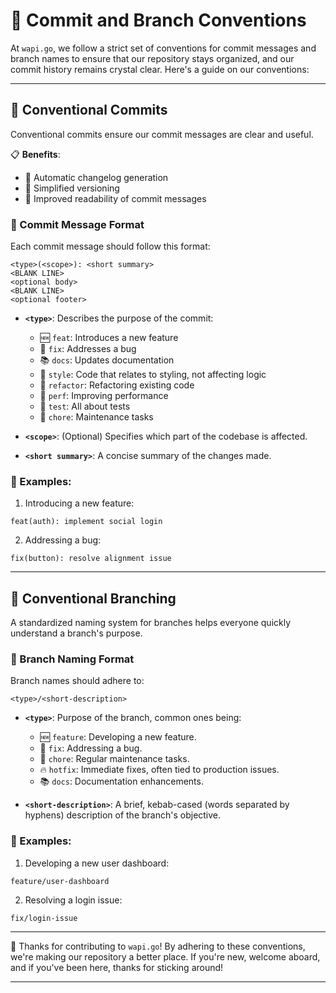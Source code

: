 # 📘 Commit and Branch Conventions

At `wapi.go`, we follow a strict set of conventions for commit messages and branch names to ensure that our repository stays organized, and our commit history remains crystal clear. Here's a guide on our conventions:

---

## 🚀 Conventional Commits

Conventional commits ensure our commit messages are clear and useful.

📋 **Benefits**:

- 📜 Automatic changelog generation
- 🔢 Simplified versioning
- 🧐 Improved readability of commit messages

### 📄 Commit Message Format

Each commit message should follow this format:

```
<type>(<scope>): <short summary>
<BLANK LINE>
<optional body>
<BLANK LINE>
<optional footer>
```

- **`<type>`**: Describes the purpose of the commit:
  - 🆕 `feat`: Introduces a new feature
  - 🐞 `fix`: Addresses a bug
  - 📚 `docs`: Updates documentation
  - 🎨 `style`: Code that relates to styling, not affecting logic
  - 🔧 `refactor`: Refactoring existing code
  - 🚀 `perf`: Improving performance
  - 🧪 `test`: All about tests
  - 🧽 `chore`: Maintenance tasks
- **`<scope>`**: (Optional) Specifies which part of the codebase is affected.

- **`<short summary>`**: A concise summary of the changes made.

### 📝 Examples:

1. Introducing a new feature:

```
feat(auth): implement social login
```

2. Addressing a bug:

```
fix(button): resolve alignment issue
```

---

## 🌲 Conventional Branching

A standardized naming system for branches helps everyone quickly understand a branch's purpose.

### 📄 Branch Naming Format

Branch names should adhere to:

```
<type>/<short-description>
```

- **`<type>`**: Purpose of the branch, common ones being:

  - 🆕 `feature`: Developing a new feature.
  - 🐞 `fix`: Addressing a bug.
  - 🧽 `chore`: Regular maintenance tasks.
  - 🔥 `hotfix`: Immediate fixes, often tied to production issues.
  - 📚 `docs`: Documentation enhancements.

- **`<short-description>`**: A brief, kebab-cased (words separated by hyphens) description of the branch's objective.

### 📝 Examples:

1. Developing a new user dashboard:

```
feature/user-dashboard
```

2. Resolving a login issue:

```
fix/login-issue
```

---

🙌 Thanks for contributing to `wapi.go`! By adhering to these conventions, we're making our repository a better place. If you're new, welcome aboard, and if you've been here, thanks for sticking around!

---

